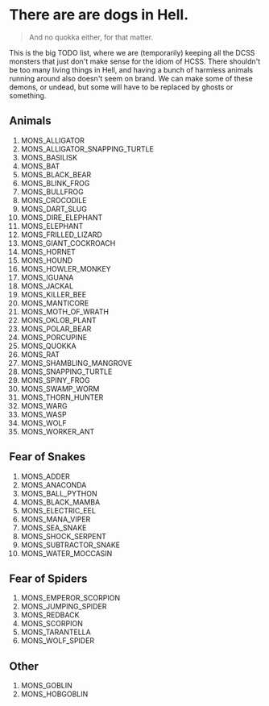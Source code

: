# There are are dogs in Hell.

> And no quokka either, for that matter.

This is the big TODO list, where we are (temporarily) keeping all the DCSS monsters that just don't make sense for the idiom of HCSS. There shouldn't be too many living things in Hell, and having a
bunch of harmless animals running around also doesn't seem on brand. We can make some of these demons, or undead, but some will have to be replaced by ghosts or something.

## Animals

1. MONS_ALLIGATOR
1. MONS_ALLIGATOR_SNAPPING_TURTLE
1. MONS_BASILISK
1. MONS_BAT
1. MONS_BLACK_BEAR
1. MONS_BLINK_FROG
1. MONS_BULLFROG
1. MONS_CROCODILE
1. MONS_DART_SLUG
1. MONS_DIRE_ELEPHANT
1. MONS_ELEPHANT
1. MONS_FRILLED_LIZARD
1. MONS_GIANT_COCKROACH
1. MONS_HORNET
1. MONS_HOUND
1. MONS_HOWLER_MONKEY
1. MONS_IGUANA
1. MONS_JACKAL
1. MONS_KILLER_BEE
1. MONS_MANTICORE
1. MONS_MOTH_OF_WRATH
1. MONS_OKLOB_PLANT
1. MONS_POLAR_BEAR
1. MONS_PORCUPINE
1. MONS_QUOKKA
1. MONS_RAT
1. MONS_SHAMBLING_MANGROVE
1. MONS_SNAPPING_TURTLE
1. MONS_SPINY_FROG
1. MONS_SWAMP_WORM
1. MONS_THORN_HUNTER
1. MONS_WARG
1. MONS_WASP
1. MONS_WOLF
1. MONS_WORKER_ANT


## Fear of Snakes

1. MONS_ADDER
1. MONS_ANACONDA
1. MONS_BALL_PYTHON
1. MONS_BLACK_MAMBA
1. MONS_ELECTRIC_EEL
1. MONS_MANA_VIPER
1. MONS_SEA_SNAKE
1. MONS_SHOCK_SERPENT
1. MONS_SUBTRACTOR_SNAKE
1. MONS_WATER_MOCCASIN


## Fear of Spiders

1. MONS_EMPEROR_SCORPION
1. MONS_JUMPING_SPIDER
1. MONS_REDBACK
1. MONS_SCORPION
1. MONS_TARANTELLA
1. MONS_WOLF_SPIDER


## Other

1. MONS_GOBLIN
1. MONS_HOBGOBLIN

